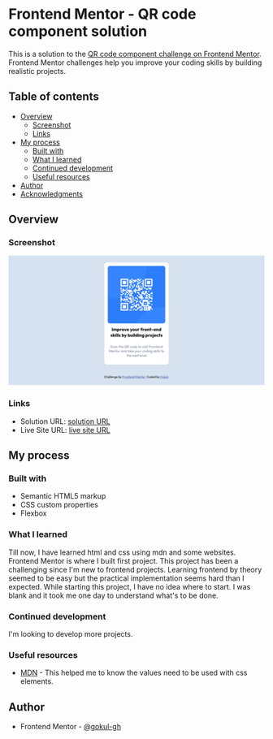 # Frontend Mentor - QR code component solution

This is a solution to the [QR code component challenge on Frontend Mentor](https://www.frontendmentor.io/challenges/qr-code-component-iux_sIO_H). Frontend Mentor challenges help you improve your coding skills by building realistic projects. 

## Table of contents

- [Overview](#overview)
  - [Screenshot](#screenshot)
  - [Links](#links)
- [My process](#my-process)
  - [Built with](#built-with)
  - [What I learned](#what-i-learned)
  - [Continued development](#continued-development)
  - [Useful resources](#useful-resources)
- [Author](#author)
- [Acknowledgments](#acknowledgments)


## Overview

### Screenshot

![Screenshot of my solution](./screenshot.png)

### Links

- Solution URL: [solution URL](https://github.com/gokul-gh/gokul-gh.github.io/tree/master/qr-code-component-main)
- Live Site URL: [live site URL](https://gokul-gh.github.io/qr-code-component-main/index.html)

## My process

### Built with

- Semantic HTML5 markup
- CSS custom properties
- Flexbox

### What I learned

Till now, I have learned html and css using mdn and some websites. Frontend Mentor is where I built first project. This project has been a challenging since I'm new to frontend projects.  Learning frontend by theory seemed to be easy but the practical implementation seems hard than I expected. While starting this project, I have no idea where to start. I was blank and it took me one day to understand what's to be done.  

### Continued development

I'm looking to develop more projects.

### Useful resources

- [MDN](https://developer.mozilla.org/en-US/docs/) - This helped me to know the values need to be used with css elements. 


## Author

- Frontend Mentor - [@gokul-gh](https://www.frontendmentor.io/profile/gokul-gh)

